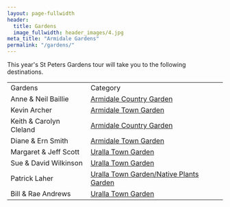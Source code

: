 ```yaml
---
layout: page-fullwidth
header:
  title: Gardens
  image_fullwidth: header_images/4.jpg
meta_title: "Armidale Gardens"
permalink: "/gardens/"
---
```

This year's St Peters Gardens tour will take you to the following destinations.

<table class="full-width">
  <tbody>
    <tr>
      <td>Gardens</td>
      <td>Category</td>
    </tr>
    <tr>
      <td>Anne &amp; Neil Baillie</td>
      <td><a href="/gardens/anne-and-neil-baillie">Armidale Country Garden</a></td>
    </tr>
    <tr>
      <td>Kevin Archer</td>
      <td><a href="/gardens/kevin-archer">Armidale Town Garden</a></td>
    </tr>
    <tr>
      <td>Keith &amp; Carolyn Cleland</td>
      <td><a href="/gardens/keith-and-carolyn-cleland">Armidale Country Garden</a></td>
    </tr>
    <tr>
      <td>Diane &amp; Ern Smith</td>
      <td><a href="/gardens/diane-and-ern-smith">Armidale Town Garden</a></td>
    </tr>
    <tr>
      <td>Margaret &amp; Jeff Scott</td>
      <td><a href="/gardens/margaret-and-jeff-scott">Uralla Town Garden</a></td>
    </tr>
    <tr>
      <td>Sue &amp; David Wilkinson</td>
      <td><a href="/gardens/sue-and-david-wilkinson">Uralla Town Garden</a></td>
    </tr>
    <tr>
      <td>Patrick Laher</td>
      <td><a href="/gardens/patrick-laher">Uralla Town Garden/Native Plants Garden</a></td>
    </tr>
    <tr>
      <td>Bill &amp; Rae Andrews</td>
      <td><a href="/gardens/bill-and-rae-andrews">Uralla Town Garden</a></td>
    </tr>
  </tbody>
</table>
